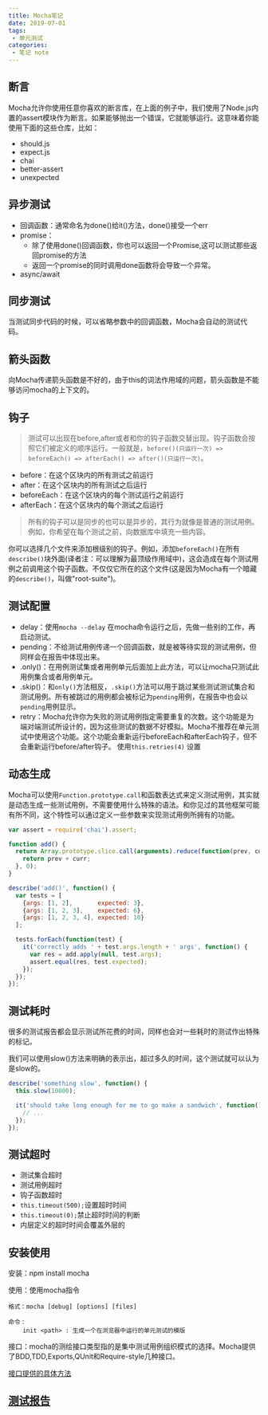```yaml
---
title: Mocha笔记
date: 2019-07-01
tags:
 - 单元测试
categories:
 - 笔记 note
---
```


## 断言

Mocha允许你使用任意你喜欢的断言库，在上面的例子中，我们使用了Node.js内置的assert模块作为断言。如果能够抛出一个错误，它就能够运行。这意味着你能使用下面的这些仓库，比如：

- should.js
- expect.js
- chai
- better-assert
- unexpected

## 异步测试

- 回调函数：通常命名为done()给it()方法，done()接受一个err
- promise：
  - 除了使用done()回调函数，你也可以返回一个Promise,这可以测试那些返回promise的方法
  - 返回一个promise的同时调用done函数将会导致一个异常。
- async/await

## 同步测试

当测试同步代码的时候，可以省略参数中的回调函数，Mocha会自动的测试代码。

## 箭头函数

向Mocha传递箭头函数是不好的，由于this的词法作用域的问题，箭头函数是不能够访问mocha的上下文的。

## 钩子

> 测试可以出现在before,after或者和你的钩子函数交替出现。钩子函数会按照它们被定义的顺序运行。一般就是，`before()(只运行一次) => beforeEach() => afterEach() => after()(只运行一次)`。

- before：在这个区块内的所有测试之前运行
- after：在这个区块内的所有测试之后运行
- beforeEach：在这个区块内的每个测试运行之前运行
- afterEach：在这个区块内的每个测试之后运行

> 所有的钩子可以是同步的也可以是异步的，其行为就像是普通的测试用例。例如，你希望在每个测试之前，向数据库中填充一些内容。

你可以选择几个文件来添加根级别的钩子。例如，添加`beforeEach()`在所有`describe()`块外面(译者注：可以理解为最顶级作用域中)，这会造成在每个测试用例之前调用这个钩子函数。不仅仅它所在的这个文件(这是因为Mocha有一个暗藏的`describe()`，叫做"root-suite")。

## 测试配置

- delay：使用`mocha --delay` 在mocha命令运行之后，先做一些别的工作，再启动测试。
- pending：不给测试用例传递一个回调函数，就是被等待实现的测试用例，但同样会在报告中体现出来。
- .only()：在用例测试集或者用例单元后面加上此方法，可以让mocha只测试此用例集合或者用例单元。
- .skip()：和`only()`方法相反，`.skip()`方法可以用于跳过某些测试测试集合和测试用例。所有被跳过的用例都会被标记为`pending`用例，在报告中也会以`pending`用例显示。
- retry：Mocha允许你为失败的测试用例指定需要重复的次数。这个功能是为端对端测试所设计的，因为这些测试的数据不好模拟。Mocha不推荐在单元测试中使用这个功能。这个功能会重新运行beforeEach和afterEach钩子，但不会重新运行before/after钩子。
  使用`this.retries(4)` 设置

## 动态生成

Mocha可以使用`Function.prototype.call`和函数表达式来定义测试用例，其实就是动态生成一些测试用例，不需要使用什么特殊的语法。和你见过的其他框架可能有所不同，这个特性可以通过定义一些参数来实现测试用例所拥有的功能。

```javascript
var assert = require('chai').assert;

function add() {
  return Array.prototype.slice.call(arguments).reduce(function(prev, curr) {
    return prev + curr;
  }, 0);
}

describe('add()', function() {
  var tests = [
    {args: [1, 2],       expected: 3},
    {args: [1, 2, 3],    expected: 6},
    {args: [1, 2, 3, 4], expected: 10}
  ];

  tests.forEach(function(test) {
    it('correctly adds ' + test.args.length + ' args', function() {
      var res = add.apply(null, test.args);
      assert.equal(res, test.expected);
    });
  });
});
```

## 测试耗时

很多的测试报告都会显示测试所花费的时间，同样也会对一些耗时的测试作出特殊的标记。

我们可以使用slow()方法来明确的表示出，超过多久的时间，这个测试就可以认为是slow的。

```javascript
describe('something slow', function() {
  this.slow(10000);

  it('should take long enough for me to go make a sandwich', function() {
    // ...
  });
});
```

## 测试超时

- 测试集合超时
- 测试用例超时
- 钩子函数超时
- `this.timeout(500);`设置超时时间
- `this.timeout(0);`禁止超时时间的判断
- 内层定义的超时时间会覆盖外层的

## 安装使用

安装：npm install mocha

使用：使用mocha指令

```
格式：mocha [debug] [options] [files]

命令：
    init <path> : 生成一个在浏览器中运行的单元测试的模版
```

接口：mocha的测绘接口类型指的是集中测试用例组织模式的选择。Mocha提供了BDD,TDD,Exports,QUnit和Require-style几种接口。

[接口提供的具体方法](https://segmentfault.com/a/1190000011362879#articleHeader22)

## [测试报告](https://segmentfault.com/a/1190000011362879#articleHeader23)